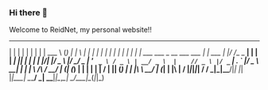 ### Hi there 👋
Welcome to ReidNet, my personal website!!

 _    _      _                            _         ______     _     _ _   _      _   _ _ _ 
| |  | |    | |                          | |        | ___ \   (_)   | | \ | |    | | | | | |
| |  | | ___| | ___ ___  _ __ ___   ___  | |_ ___   | |_/ /___ _  __| |  \| | ___| |_| | | |
| |/\| |/ _ \ |/ __/ _ \| '_ ` _ \ / _ \ | __/ _ \  |    // _ \ |/ _` | . ` |/ _ \ __| | | |
\  /\  /  __/ | (_| (_) | | | | | |  __/ | || (_) | | |\ \  __/ | (_| | |\  |  __/ |_|_|_|_|
 \/  \/ \___|_|\___\___/|_| |_| |_|\___|  \__\___/  \_| \_\___|_|\__,_\_| \_/\___|\__(_|_|_)
                                                                                            
                                                                                            
